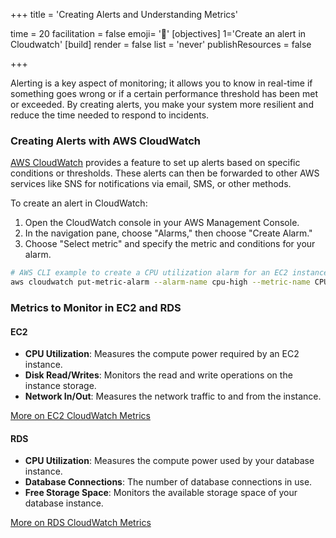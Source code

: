 +++
title = 'Creating Alerts and Understanding Metrics'

time = 20
facilitation = false
emoji= '🧩'
[objectives]
    1='Create an alert in Cloudwatch'
[build]
  render = false
  list = 'never'
  publishResources = false

+++

Alerting is a key aspect of monitoring; it allows you to know in real-time if something goes wrong or if a certain performance threshold has been met or exceeded. By creating alerts, you make your system more resilient and reduce the time needed to respond to incidents.

### Creating Alerts with AWS CloudWatch

[AWS CloudWatch](https://aws.amazon.com/cloudwatch/) provides a feature to set up alerts based on specific conditions or thresholds. These alerts can then be forwarded to other AWS services like SNS for notifications via email, SMS, or other methods.

To create an alert in CloudWatch:

1. Open the CloudWatch console in your AWS Management Console.
2. In the navigation pane, choose "Alarms," then choose "Create Alarm."
3. Choose "Select metric" and specify the metric and conditions for your alarm.

```bash
# AWS CLI example to create a CPU utilization alarm for an EC2 instance
aws cloudwatch put-metric-alarm --alarm-name cpu-high --metric-name CPUUtilization --namespace AWS/EC2 --statistic Average --period 300 --threshold 70 --comparison-operator GreaterThanThreshold  --dimensions Name=InstanceId,Value=i-12345678 --evaluation-periods 2
```

### Metrics to Monitor in EC2 and RDS

#### EC2

- **CPU Utilization**: Measures the compute power required by an EC2 instance.
- **Disk Read/Writes**: Monitors the read and write operations on the instance storage.
- **Network In/Out**: Measures the network traffic to and from the instance.

[More on EC2 CloudWatch Metrics](https://docs.aws.amazon.com/AWSEC2/latest/UserGuide/viewing_metrics_with_cloudwatch.html)

#### RDS

- **CPU Utilization**: Measures the compute power used by your database instance.
- **Database Connections**: The number of database connections in use.
- **Free Storage Space**: Monitors the available storage space of your database instance.

[More on RDS CloudWatch Metrics](https://docs.aws.amazon.com/AmazonRDS/latest/UserGuide/MonitoringOverview.html)
